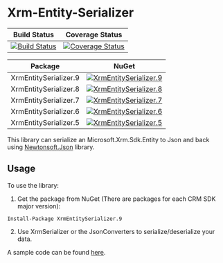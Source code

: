 # Xrm-Entity-Serializer

|Build Status|Coverage Status|
|------------|------------|
|[![Build Status](https://dev.azure.com/betimbeja/Xrm-Entity-Serializer/_apis/build/status/BetimBeja.Xrm-Entity-Serializer)](https://dev.azure.com/betimbeja/Xrm-Entity-Serializer/_build/latest?definitionId=1)|[![Coverage Status](https://coveralls.io/repos/github/BetimBeja/Xrm-Entity-Serializer/badge.svg?branch=master)](https://coveralls.io/github/BetimBeja/Xrm-Entity-Serializer?branch=master)|

|Package|NuGet|
|------------|------------|
|XrmEntitySerializer.9|[![XrmEntitySerializer.9](https://buildstats.info/nuget/xrmentityserializer.9)](https://www.nuget.org/packages/XrmEntitySerializer.9)|
|XrmEntitySerializer.8|[![XrmEntitySerializer.8](https://buildstats.info/nuget/xrmentityserializer.8)](https://www.nuget.org/packages/XrmEntitySerializer.8)|
|XrmEntitySerializer.7|[![XrmEntitySerializer.7](https://buildstats.info/nuget/xrmentityserializer.7)](https://www.nuget.org/packages/XrmEntitySerializer.7)|
|XrmEntitySerializer.6|[![XrmEntitySerializer.6](https://buildstats.info/nuget/xrmentityserializer.6)](https://www.nuget.org/packages/XrmEntitySerializer.6)|
|XrmEntitySerializer.5|[![XrmEntitySerializer.5](https://buildstats.info/nuget/xrmentityserializer.5)](https://www.nuget.org/packages/XrmEntitySerializer.5)|

This library can serialize an Microsoft.Xrm.Sdk.Entity to Json and back using [Newtonsoft.Json](https://github.com/JamesNK/Newtonsoft.Json) library.

## Usage
To use the library:
1. Get the package from NuGet (There are packages for each CRM SDK major version):
```
Install-Package XrmEntitySerializer.9
```
2. Use XrmSerializer or the JsonConverters to serialize/deserialize your data.

A sample code can be found [here](https://gist.github.com/BetimBeja/832924babb4dc8355b730c43cb9ec61a).
